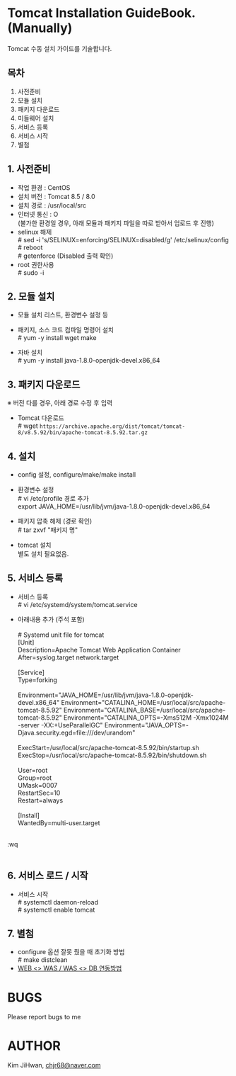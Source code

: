 # Tomcat Installation GuideBook. (Manually)
Tomcat 수동 설치 가이드를 기술합니다.


## 목차
1. 사전준비
2. 모듈 설치
3. 패키지 다운로드
4. 미들웨어 설치
5. 서비스 등록
6. 서비스 시작
7. 별첨

## 1. 사전준비
- 작업 환경 : CentOS
- 설치 버전 : Tomcat 8.5 / 8.0
- 설치 경로 : /usr/local/src
- 인터넷 통신 : O <br>
(불가한 환경일 경우, 아래 모듈과 패키지 파일을 따로 받아서 업로드 후 진행)
- selinux 해제 <br>
\# sed -i 's/SELINUX=enforcing/SELINUX=disabled/g' /etc/selinux/config <br>
\# reboot <br>
\# getenforce (Disabled 출력 확인)
- root 권한사용 <br>
\# sudo -i
## 2. 모듈 설치
- 모듈 설치 리스트, 환경변수 설정 등

- 패키지, 소스 코드 컴파일 명령어 설치<br>
\# yum -y install wget make
- 자바 설치 <br>
\# yum -y install java-1.8.0-openjdk-devel.x86_64

## 3. 패키지 다운로드
※ 버전 다를 경우, 아래 경로 수정 후 입력

- Tomcat 다운로드 <br>
\# wget `https://archive.apache.org/dist/tomcat/tomcat-8/v8.5.92/bin/apache-tomcat-8.5.92.tar.gz`

## 4. 설치
- config 설정, configure/make/make install

- 환경변수 설정 <br>
\# vi /etc/profile 경로 추가 <br>
export JAVA_HOME=/usr/lib/jvm/java-1.8.0-openjdk-devel.x86_64

- 패키지 압축 해제 (경로 확인) <br>
\# tar zxvf "패키지 명"

- tomcat 설치 <br>
별도 설치 필요없음.

## 5. 서비스 등록
- 서비스 등록 <br>
\# vi /etc/systemd/system/tomcat.service <br>

- 아래내용 추가 (주석 포함)
&nbsp; <br><br>
\# Systemd unit file for tomcat <br>
[Unit] <br>
Description=Apache Tomcat Web Application Container <br>
After=syslog.target network.target
 <br> <br>
[Service] <br>
Type=forking
 <br> <br>
Environment="JAVA_HOME=/usr/lib/jvm/java-1.8.0-openjdk-devel.x86_64"
Environment="CATALINA_HOME=/usr/local/src/apache-tomcat-8.5.92"
Environment="CATALINA_BASE=/usr/local/src/apache-tomcat-8.5.92"
Environment="CATALINA_OPTS=-Xms512M -Xmx1024M -server -XX:+UseParallelGC"
Environment="JAVA_OPTS=-Djava.security.egd=file:///dev/urandom"
 <br> <br>
ExecStart=/usr/local/src/apache-tomcat-8.5.92/bin/startup.sh <br>
ExecStop=/usr/local/src/apache-tomcat-8.5.92/bin/shutdown.sh
 <br> <br>
User=root <br>
Group=root <br>
UMask=0007 <br>
RestartSec=10 <br>
Restart=always
 <br> <br>
[Install] <br>
WantedBy=multi-user.target <br>
 <br>
:wq
&nbsp; <br><br>


## 6. 서비스 로드 / 시작
- 서비스 시작 <br>
\# systemctl daemon-reload <br>
\# systemctl enable tomcat

## 7. 별첨

- configure 옵션 잘못 줬을 때 초기화 방법 <br>
\# make distclean
- [WEB <> WAS / WAS <> DB 연동방법](https://github.com/chjr68/MiddleWare/tree/master/ETC)


# BUGS
Please report bugs to me

# AUTHOR

Kim JiHwan, <chjr68@naver.com>


